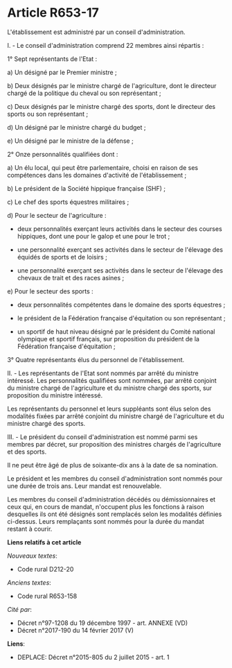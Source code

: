 # Article R653-17

L'établissement est administré par un conseil d'administration. 

I. - Le conseil d'administration comprend 22 membres ainsi répartis : 

1° Sept représentants de l'Etat : 

a) Un désigné par le Premier ministre ; 

b) Deux désignés par le ministre chargé de l'agriculture, dont le directeur chargé de la politique du cheval ou son
représentant ; 

c) Deux désignés par le ministre chargé des sports, dont le directeur des sports ou son représentant ; 

d) Un désigné par le ministre chargé du budget ; 

e) Un désigné par le ministre de la défense ; 

2° Onze personnalités qualifiées dont : 

a) Un élu local, qui peut être parlementaire, choisi en raison de ses compétences dans les domaines d'activité de
l'établissement ; 

b) Le président de la Société hippique française (SHF) ; 

c) Le chef des sports équestres militaires ; 

d) Pour le secteur de l'agriculture : 

- deux personnalités exerçant leurs activités dans le secteur des courses hippiques, dont une pour le galop et une pour le
trot ; 

- une personnalité exerçant ses activités dans le secteur de l'élevage des équidés de sports et de loisirs ; 

- une personnalité exerçant ses activités dans le secteur de l'élevage des chevaux de trait et des races asines ; 

e) Pour le secteur des sports : 

- deux personnalités compétentes dans le domaine des sports équestres ; 

- le président de la Fédération française d'équitation ou son représentant ; 

- un sportif de haut niveau désigné par le président du Comité national olympique et sportif français, sur proposition du
président de la Fédération française d'équitation ; 

3° Quatre représentants élus du personnel de l'établissement. 

II. - Les représentants de l'Etat sont nommés par arrêté du ministre intéressé. Les personnalités qualifiées sont nommées,
par arrêté conjoint du ministre chargé de l'agriculture et du ministre chargé des sports, sur proposition du ministre
intéressé. 

Les représentants du personnel et leurs suppléants sont élus selon des modalités fixées par arrêté conjoint du ministre
chargé de l'agriculture et du ministre chargé des sports. 

III. - Le président du conseil d'administration est nommé parmi ses membres par décret, sur proposition des ministres chargés
de l'agriculture et des sports. 

Il ne peut être âgé de plus de soixante-dix ans à la date de sa nomination. 

Le président et les membres du conseil d'administration sont nommés pour une durée de trois ans. Leur mandat est
renouvelable. 

Les membres du conseil d'administration décédés ou démissionnaires et ceux qui, en cours de mandat, n'occupent plus les
fonctions à raison desquelles ils ont été désignés sont remplacés selon les modalités définies ci-dessus. Leurs remplaçants
sont nommés pour la durée du mandat restant à courir.

**Liens relatifs à cet article**

_Nouveaux textes_:

  - Code rural D212-20

_Anciens textes_:

  - Code rural R653-158

_Cité par_:

  - Décret n°97-1208 du 19 décembre 1997 - art. ANNEXE (VD)
  - Décret n°2017-190 du 14 février 2017 (V)

**Liens**:

  - DEPLACE: Décret n°2015-805 du 2 juillet 2015 - art. 1
